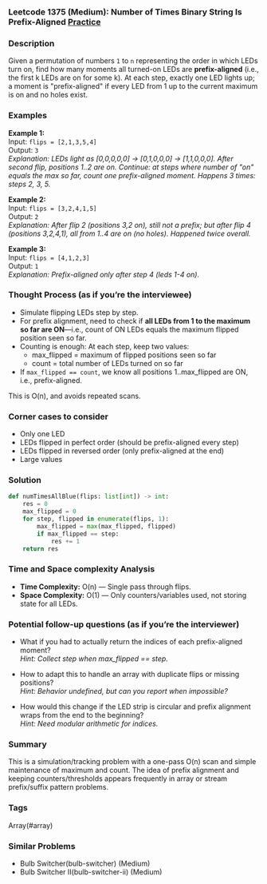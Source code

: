 ### Leetcode 1375 (Medium): Number of Times Binary String Is Prefix-Aligned [Practice](https://leetcode.com/problems/number-of-times-binary-string-is-prefix-aligned)

### Description  
Given a permutation of numbers `1` to `n` representing the order in which LEDs turn on, find how many moments all turned-on LEDs are **prefix-aligned** (i.e., the first k LEDs are on for some k). At each step, exactly one LED lights up; a moment is "prefix-aligned" if every LED from 1 up to the current maximum is on and no holes exist.

### Examples  

**Example 1:**  
Input: `flips = [2,1,3,5,4]`  
Output: `3`  
*Explanation: LEDs light as [0,0,0,0,0] → [0,1,0,0,0] → [1,1,0,0,0]. After second flip, positions 1..2 are on. Continue: at steps where number of "on" equals the max so far, count one prefix-aligned moment. Happens 3 times: steps 2, 3, 5.*

**Example 2:**  
Input: `flips = [3,2,4,1,5]`  
Output: `2`  
*Explanation: After flip 2 (positions 3,2 on), still not a prefix; but after flip 4 (positions 3,2,4,1), all from 1..4 are on (no holes). Happened twice overall.*

**Example 3:**  
Input: `flips = [4,1,2,3]`  
Output: `1`  
*Explanation: Prefix-aligned only after step 4 (leds 1-4 on).* 

### Thought Process (as if you’re the interviewee)  
- Simulate flipping LEDs step by step.
- For prefix alignment, need to check if **all LEDs from 1 to the maximum so far are ON**—i.e., count of ON LEDs equals the maximum flipped position seen so far.
- Counting is enough: At each step, keep two values:
  - max_flipped = maximum of flipped positions seen so far
  - count = total number of LEDs turned on so far
- If `max_flipped == count`, we know all positions 1..max_flipped are ON, i.e., prefix-aligned.

This is O(n), and avoids repeated scans.

### Corner cases to consider  
- Only one LED
- LEDs flipped in perfect order (should be prefix-aligned every step)
- LEDs flipped in reversed order (only prefix-aligned at the end)
- Large values

### Solution

```python
def numTimesAllBlue(flips: list[int]) -> int:
    res = 0
    max_flipped = 0
    for step, flipped in enumerate(flips, 1):
        max_flipped = max(max_flipped, flipped)
        if max_flipped == step:
            res += 1
    return res
```

### Time and Space complexity Analysis  
- **Time Complexity:** O(n) — Single pass through flips.
- **Space Complexity:** O(1) — Only counters/variables used, not storing state for all LEDs.

### Potential follow-up questions (as if you’re the interviewer)  
- What if you had to actually return the indices of each prefix-aligned moment?  
  *Hint: Collect step when max_flipped == step.*

- How to adapt this to handle an array with duplicate flips or missing positions?  
  *Hint: Behavior undefined, but can you report when impossible?*

- How would this change if the LED strip is circular and prefix alignment wraps from the end to the beginning?  
  *Hint: Need modular arithmetic for indices.*

### Summary
This is a simulation/tracking problem with a one-pass O(n) scan and simple maintenance of maximum and count. The idea of prefix alignment and keeping counters/thresholds appears frequently in array or stream prefix/suffix pattern problems.

### Tags
Array(#array)

### Similar Problems
- Bulb Switcher(bulb-switcher) (Medium)
- Bulb Switcher II(bulb-switcher-ii) (Medium)